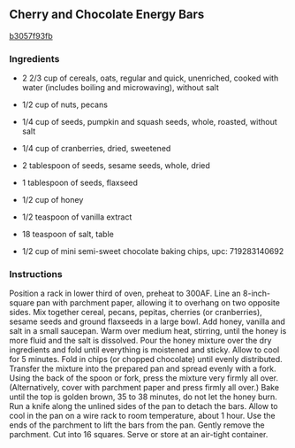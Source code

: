 ## Cherry and Chocolate Energy Bars

[b3057f93fb](https://recipeland.com/recipe/v/cherry-chocolate-energy-bars-51739)

### Ingredients

 - 2 2/3 cup of cereals, oats, regular and quick, unenriched, cooked with water (includes boiling and microwaving), without salt

 - 1/2 cup of nuts, pecans

 - 1/4 cup of seeds, pumpkin and squash seeds, whole, roasted, without salt

 - 1/4 cup of cranberries, dried, sweetened

 - 2 tablespoon of seeds, sesame seeds, whole, dried

 - 1 tablespoon of seeds, flaxseed

 - 1/2 cup of honey

 - 1/2 teaspoon of vanilla extract

 - 18 teaspoon of salt, table

 - 1/2 cup of mini semi-sweet chocolate baking chips, upc: 719283140692

### Instructions

Position a rack in lower third of oven, preheat to 300AF. Line an 8-inch-square pan with parchment paper, allowing it to overhang on two opposite sides. Mix together cereal, pecans, pepitas, cherries (or cranberries), sesame seeds and ground flaxseeds in a large bowl. Add honey, vanilla and salt in a small saucepan. Warm over medium heat, stirring, until the honey is more fluid and the salt is dissolved. Pour the honey mixture over the dry ingredients and fold until everything is moistened and sticky. Allow to cool for 5 minutes. Fold in chips (or chopped chocolate) until evenly distributed. Transfer the mixture into the prepared pan and spread evenly with a fork. Using the back of the spoon or fork, press the mixture very firmly all over. (Alternatively, cover with parchment paper and press firmly all over.) Bake until the top is golden brown, 35 to 38 minutes, do not let the honey burn. Run a knife along the unlined sides of the pan to detach the bars. Allow to cool in the pan on a wire rack to room temperature, about 1 hour. Use the ends of the parchment to lift the bars from the pan. Gently remove the parchment. Cut into 16 squares. Serve or store at an air-tight container.